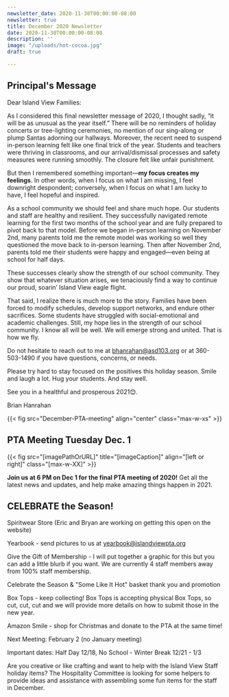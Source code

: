 ```yaml
---
newsletter_date: 2020-11-30T00:00:00-08:00
newsletter: true
title: December 2020 Newsletter
date: 2020-11-30T00:00:00-08:00
description: ''
image: "/uploads/hot-cocoa.jpg"
draft: true

---
```

## Principal's Message

Dear Island View Families:

As I considered this final newsletter message of 2020, I thought sadly, “it will be as unusual as the year itself.” There will be no reminders of holiday concerts or tree-lighting ceremonies, no mention of our sing-along or plump Santas adorning our hallways. Moreover, the recent need to suspend in-person learning felt like one final trick of the year. Students and teachers were thriving in classrooms, and our arrival/dismissal processes and safety measures were running smoothly. The closure felt like unfair punishment.

But then I remembered something important—**my focus creates my feelings**. In other words, when I focus on what I am missing, I feel downright despondent; conversely, when I focus on what I am lucky to have, I feel hopeful and inspired.

As a school community we should feel and share much hope. Our students and staff are healthy and resilient. They successfully navigated remote learning for the first two months of the school year and are fully prepared to pivot back to that model. Before we began in-person learning on November 2nd, many parents told me the remote model was working so well they questioned the move back to in-person learning. Then after November 2nd, parents told me their students were happy and engaged—even being at school for half days.

These successes clearly show the strength of our school community. They show that whatever situation arises, we tenaciously find a way to continue our proud, soarin’ Island View eagle flight.

That said, I realize there is much more to the story. Families have been forced to modify schedules, develop support networks, and endure other sacrifices. Some students have struggled with social-emotional and academic challenges. Still, my hope lies in the strength of our school community. I know all will be well. We will emerge strong and united. That is how we fly.

Do not hesitate to reach out to me at [bhanrahan@asd103.org](mailto:bhanrahan@asd103.org) or at 360-503-1490 if you have questions, concerns, or needs.

Please try hard to stay focused on the positives this holiday season. Smile and laugh a lot. Hug your students. And stay well.

See you in a healthful and prosperous 2021😊.

Brian Hanrahan

{{< fig src="December-PTA-meeting" align="center" class="max-w-xs" >}}

## PTA Meeting Tuesday Dec. 1

{{< fig src="\[imagePathOrURL\]" title="\[imageCaption\]" align="\[left or right\]" class="\[max-w-XX\]" >}}

**Join us at 6 PM on Dec 1 for the final PTA meeting of 2020!** Get all the latest news and updates, and help make amazing things happen in 2021.

## CELEBRATE the Season!

Spiritwear Store (Eric and Bryan are working on getting this open on the website)

Yearbook - send pictures to us at [yearbook@islandviewpta.org](mailto:yearbook@islandviewpta.org)

Give the Gift of Membership - I will put together a graphic for this but you can add a little blurb if you want. We are currently 4 staff members away from 100% staff membership.

Celebrate the Season & "Some Like It Hot" basket thank you and promotion

Box Tops - keep collecting! Box Tops is accepting physical Box Tops, so cut, cut, cut and we will provide more details on how to submit those in the new year.

Amazon Smile - shop for Christmas and donate to the PTA at the same time!

Next Meeting: February 2 (no January meeting)

Important dates: Half Day 12/18, No School - Winter Break 12/21 - 1/3

Are you creative or like crafting and want to help with the Island View Staff holiday items? The Hospitality Committee is looking for some helpers to provide ideas and assistance with assembling some fun items for the staff in December.